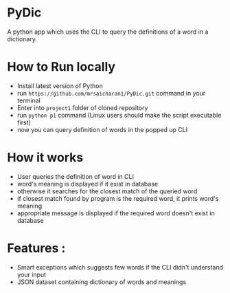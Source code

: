 # PyDic

A python app which uses the CLI to query the definitions of a word in a dictionary.

# How to Run locally

* Install latest version of Python
* run `https://github.com/mrsaicharan1/PyDic.git` command in your terminal
* Enter into `project1` folder of cloned repository
* run `python p1` command (Linux users should make the script executable first)
* now you can query definition of words in the popped up CLI

# How it works

* User queries the definition of word in CLI
* word's meaning is displayed if it exist in database 
* otherwise it searches for the closest match of the queried word
* if closest match found by program is the required word, it prints word's meaning
* appropriate message is displayed if the required word doesn't exist in database

# Features :

* Smart exceptions which suggests few words if the CLI didn't understand your input
* JSON dataset containing dictionary of words and meanings


